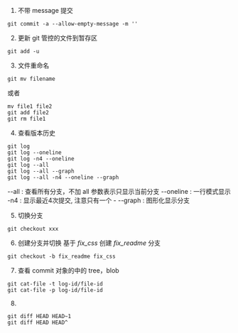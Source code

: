 1. 不带 message 提交
```
git commit -a --allow-empty-message -m ''
```

2. 更新 git 管控的文件到暂存区
```
git add -u
```

3. 文件重命名
```
git mv filename
```
或者
```
mv file1 file2
git add file2
git rm file1
```

4. 查看版本历史
```
git log 
git log --oneline
git log -n4 --oneline
git log --all
git log --all --graph
git log --all -n4 --oneline --graph
```

--all : 查看所有分支，不加 all 参数表示只显示当前分支
--oneline : 一行模式显示
-n4 : 显示最近4次提交, 注意只有一个 -
--graph : 图形化显示分支

5. 切换分支
```
git checkout xxx 
```

6. 创建分支并切换
基于 *fix_css* 创建 *fix_readme* 分支
```
git checkout -b fix_readme fix_css
```

7. 查看 commit 对象的中的 tree，blob
```
git cat-file -t log-id/file-id
git cat-file -p log-id/file-id
```

8. 
```
git diff HEAD HEAD~1
git diff HEAD HEAD^
```
